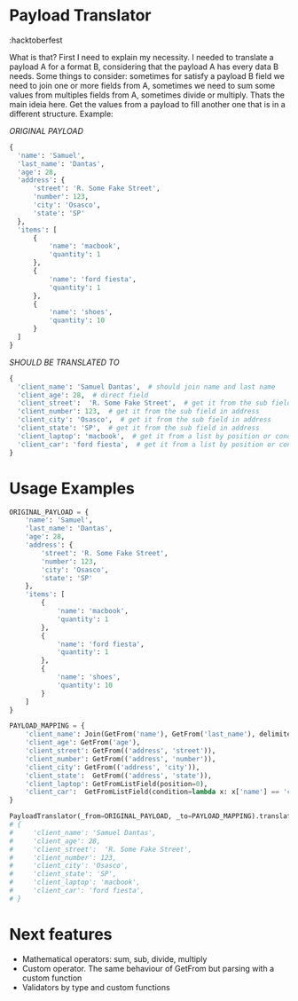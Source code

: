 # Payload Translator
:hacktoberfest

What is that?
First I need to explain my necessity. I needed to translate a payload A for a format B, considering that the payload A has every data B needs.
Some things to consider: sometimes for satisfy a payload B field we need to join one or more fields from A, sometimes we need to sum some values from multiples fields
from A, sometimes divide or multiply. Thats the main ideia here. Get the values from a payload to fill another one that is in a different structure.
Example:

*ORIGINAL PAYLOAD*
```python
{
  'name': 'Samuel',
  'last_name': 'Dantas',
  'age': 28,
  'address': {
      'street': 'R. Some Fake Street',
      'number': 123,
      'city': 'Osasco',
      'state': 'SP'
  },
  'items': [
      {
          'name': 'macbook',
          'quantity': 1
      },
      {
          'name': 'ford fiesta',
          'quantity': 1
      },
      {
          'name': 'shoes',
          'quantity': 10
      }
  ]
}
```

*SHOULD BE TRANSLATED TO*
```python
{
  'client_name': 'Samuel Dantas',  # should join name and last name
  'client_age': 28,  # direct field
  'client_street':  'R. Some Fake Street',  # get it from the sub field in address
  'client_number': 123,  # get it from the sub field in address
  'client_city': 'Osasco',  # get it from the sub field in address
  'client_state': 'SP',  # get it from the sub field in address
  'client_laptop': 'macbook',  # get it from a list by position or condition
  'client_car': 'ford fiesta',  # get it from a list by position or condition
}
```

# Usage Examples
```python
ORIGINAL_PAYLOAD = {
    'name': 'Samuel',
    'last_name': 'Dantas',
    'age': 28,
    'address': {
        'street': 'R. Some Fake Street',
        'number': 123,
        'city': 'Osasco',
        'state': 'SP'
    },
    'items': [
        {
            'name': 'macbook',
            'quantity': 1
        },
        {
            'name': 'ford fiesta',
            'quantity': 1
        },
        {
            'name': 'shoes',
            'quantity': 10
        }
    ]
}

PAYLOAD_MAPPING = {
    'client_name': Join(GetFrom('name'), GetFrom('last_name'), delimiter=' '),
    'client_age': GetFrom('age'),
    'client_street': GetFrom(('address', 'street')),
    'client_number': GetFrom(('address', 'number')),
    'client_city': GetFrom(('address', 'city')),
    'client_state':  GetFrom(('address', 'state')),
    'client_laptop': GetFromListField(position=0),
    'client_car':  GetFromListField(condition=lambda x: x['name'] == 'car')
}

PayloadTranslator(_from=ORIGINAL_PAYLOAD, _to=PAYLOAD_MAPPING).translate()
# {
#     'client_name': 'Samuel Dantas',
#     'client_age': 28,
#     'client_street':  'R. Some Fake Street',
#     'client_number': 123,
#     'client_city': 'Osasco',
#     'client_state': 'SP',
#     'client_laptop': 'macbook',
#     'client_car': 'ford fiesta',
# }
```

# Next features
- Mathematical operators: sum, sub, divide, multiply
- Custom operator. The same behaviour of GetFrom but parsing with a custom function
- Validators by type and custom functions
